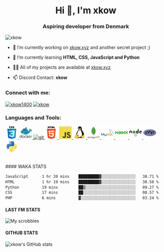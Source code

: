 <h1 align="center">Hi 👋, I'm xkow</h1>
<h3 align="center">Aspiring developer from Denmark</h3>

<p align="left"> <img src="https://komarev.com/ghpvc/?username=xkow&label=Profile%20views&color=0e75b6&style=flat" alt="xkow" /> </p>

- 🔭 I’m currently working on [xkow.xyz](https://xkow.xyz/) and another secret project ;)

- 🌱 I’m currently learning **HTML, CSS, JavaScript and Python**

- 👨‍💻 All of my projects are available at [xkow.xyz](xkow.xyz)

- 📫 Discord Contact: **xkow**

<h3 align="left">Connect with me:</h3>
<p align="left">
<a href="https://instagram.com/xkow1400" target="blank"><img align="center" src="https://raw.githubusercontent.com/rahuldkjain/github-profile-readme-generator/master/src/images/icons/Social/instagram.svg" alt="xkow1400" height="30" width="40" /></a>
<a href="https://www.youtube.com/c/xkow" target="blank"><img align="center" src="https://raw.githubusercontent.com/rahuldkjain/github-profile-readme-generator/master/src/images/icons/Social/youtube.svg" alt="xkow" height="30" width="40" /></a>
</p>

<h3 align="left">Languages and Tools:</h3>
<p align="left"> <a href="https://www.w3schools.com/css/" target="_blank" rel="noreferrer"> <img src="https://raw.githubusercontent.com/devicons/devicon/master/icons/css3/css3-original-wordmark.svg" alt="css3" width="40" height="40"/> </a> <a href="https://www.docker.com/" target="_blank" rel="noreferrer"> <img src="https://raw.githubusercontent.com/devicons/devicon/master/icons/docker/docker-original-wordmark.svg" alt="docker" width="40" height="40"/> </a> <a href="https://git-scm.com/" target="_blank" rel="noreferrer"> <img src="https://www.vectorlogo.zone/logos/git-scm/git-scm-icon.svg" alt="git" width="40" height="40"/> </a> <a href="https://www.w3.org/html/" target="_blank" rel="noreferrer"> <img src="https://raw.githubusercontent.com/devicons/devicon/master/icons/html5/html5-original-wordmark.svg" alt="html5" width="40" height="40"/> </a> <a href="https://developer.mozilla.org/en-US/docs/Web/JavaScript" target="_blank" rel="noreferrer"> <img src="https://raw.githubusercontent.com/devicons/devicon/master/icons/javascript/javascript-original.svg" alt="javascript" width="40" height="40"/> </a> <a href="https://www.linux.org/" target="_blank" rel="noreferrer"> <img src="https://raw.githubusercontent.com/devicons/devicon/master/icons/linux/linux-original.svg" alt="linux" width="40" height="40"/> </a> <a href="https://www.mongodb.com/" target="_blank" rel="noreferrer"> <img src="https://raw.githubusercontent.com/devicons/devicon/master/icons/mongodb/mongodb-original-wordmark.svg" alt="mongodb" width="40" height="40"/> </a> <a href="https://www.mysql.com/" target="_blank" rel="noreferrer"> <img src="https://raw.githubusercontent.com/devicons/devicon/master/icons/mysql/mysql-original-wordmark.svg" alt="mysql" width="40" height="40"/> </a> <a href="https://www.nginx.com" target="_blank" rel="noreferrer"> <img src="https://raw.githubusercontent.com/devicons/devicon/master/icons/nginx/nginx-original.svg" alt="nginx" width="40" height="40"/> </a> <a href="https://nodejs.org" target="_blank" rel="noreferrer"> <img src="https://raw.githubusercontent.com/devicons/devicon/master/icons/nodejs/nodejs-original-wordmark.svg" alt="nodejs" width="40" height="40"/> </a> <a href="https://www.php.net" target="_blank" rel="noreferrer"> <img src="https://raw.githubusercontent.com/devicons/devicon/master/icons/php/php-original.svg" alt="php" width="40" height="40"/> </a> <a href="https://www.python.org" target="_blank" rel="noreferrer"> <img src="https://raw.githubusercontent.com/devicons/devicon/master/icons/python/python-original.svg" alt="python" width="40" height="40"/> </a> </p>
<br >
#### WAKA STATS 
<!--START_SECTION:waka-->

```txt
JavaScript      1 hr 20 mins    █████████▓░░░░░░░░░░░░░░░   38.71 %
HTML            1 hr 19 mins    █████████▓░░░░░░░░░░░░░░░   38.58 %
Python          19 mins         ██▒░░░░░░░░░░░░░░░░░░░░░░   09.27 %
CSS             17 mins         ██░░░░░░░░░░░░░░░░░░░░░░░   08.57 %
PHP             6 mins          ▓░░░░░░░░░░░░░░░░░░░░░░░░   03.24 %
```

<!--END_SECTION:waka-->

#### LAST FM STATS
![My scrobbles](https://lastfm-recently-played.vercel.app/api?user=xkow&normal_stats)

#### GITHUB STATS
![xkow's GitHub stats](https://github-readme-stats.vercel.app/api?username=xkow&theme=radical)
